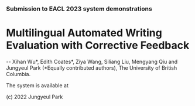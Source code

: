 ### Submission to EACL 2023 system demonstrations

# Multilingual Automated Writing Evaluation with Corrective Feedback

-- Xihan Wu*, Edith Coates*, Ziya Wang, Siliang Liu, Mengyang Qiu and Jungyeul Park (*Equally contributed authors), The University of British Columbia.


The system is available at 


(c) 2022 Jungyeul Park
